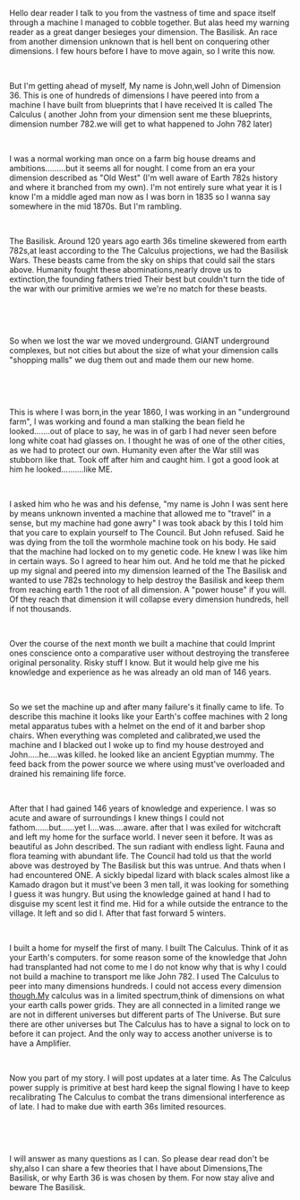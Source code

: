 Hello dear reader I talk to you from the vastness of time and space itself through a machine I managed to cobble together. But alas heed my warning reader as a great danger besieges your dimension. The Basilisk. An race from another dimension unknown that is hell bent on conquering other dimensions. I few hours before I have to move again, so I write this now.

&#x200B;

But I'm getting ahead of myself, My name is John,well John of Dimension 36. This is one of hundreds of dimensions I have peered into from a machine I have built from blueprints that I have received  It is called The Calculus ( another John from your dimension sent me these blueprints, dimension number 782.we will get to what happened to John 782 later)

&#x200B;

I was a normal working man once on a farm big house dreams and ambitions.........but it seems all for nought. I come from an era your dimension described as "Old West" (I'm well aware of Earth 782s history and where it branched from my own). I'm not entirely sure what year it is I know I'm a middle aged man now as I was born in 1835 so I wanna say somewhere in the mid 1870s. But I'm rambling.

&#x200B;

The Basilisk.  Around 120 years ago earth 36s timeline skewered from earth 782s,at least according to the The Calculus projections, we had the Basilisk Wars. These beasts came from the sky on ships that could sail the stars above.  Humanity fought these abominations,nearly drove us to extinction,the founding fathers tried Their best but couldn't turn the tide of the war with our primitive armies we we're no match for these beasts. 

&#x200B;

&#x200B;

So when we lost the war we moved underground. GIANT underground complexes, but not cities but about the size of what your dimension calls "shopping malls" we dug them out and made them our new home.

&#x200B;

&#x200B;

This is where I was born,in the year 1860, I was working in an "underground farm", I was working and found a man stalking the bean field he looked.......out of place to say, he was in of garb I had never seen before long white coat had glasses on. I thought he was of one of the other cities, as we had to protect our own. Humanity even after the War still was stubborn like that. Took off after him and caught him. I got a good look at him he looked..........like ME.

&#x200B;

I asked him who he was and his defense, "my name is John I was sent here by means unknown invented a machine that allowed me to "travel" in a sense, but my machine had gone awry" I was took aback by this I told him that you care to explain yourself to The Council. But John refused. Said he was dying from the toll the wormhole machine took on his body. He said that the machine had locked on to my genetic code. He knew I was like him in certain ways. So I agreed to hear him out. And he told me that he picked up my signal and peered into my dimension learned of the The Basilisk and wanted to use 782s technology to help destroy the Basilisk and keep them from reaching earth 1 the root of all dimension. A "power house" if you will. Of they reach that dimension it will collapse every dimension hundreds, hell if not thousands.

&#x200B;

Over the course of the next month we built a machine that could Imprint ones conscience onto a comparative user without destroying the transferee original personality. Risky stuff I know. But it would help give me his knowledge and experience as he was already an old man of 146 years. 

&#x200B;

So we set the machine up and after many failure's it finally came to life. To describe this machine it looks like your Earth's coffee machines with 2 long metal apparatus tubes with a helmet on the end of it and barber shop chairs. When everything was completed and calibrated,we used the machine and I blacked out I woke up to find my house destroyed and John.....he....was killed. he looked like an ancient Egyptian mummy. The feed back from the power source we where using must've overloaded and drained his remaining life force. 

&#x200B;

After that I had gained 146 years of knowledge and experience. I was so acute and aware of surroundings I knew things I could not fathom......but......yet I....was....aware. after that I was exiled for witchcraft and left my home for the surface world. I never seen it before. It was as beautiful as John described. The sun radiant with endless light. Fauna and flora teaming with abundant life. The Council had told us that the world above was destroyed by The Basilisk but this was untrue. And thats when I had encountered ONE. A sickly bipedal lizard with black scales almost like a Kamado dragon but it must've been 3 men tall, it was looking for something I guess it was hungry. But using the knowledge gained at hand I had to disguise my scent lest it find me. Hid for a while outside the entrance to the village. It left and so did I. After that fast forward 5 winters.

&#x200B;

I built a home for myself the first of many. I built The Calculus. Think of it as your Earth's computers. for some reason some of the knowledge that John had transplanted had not come to me I do not know why that is why I could not build a machine to transport me like John 782. I used The Calculus to peer into many dimensions hundreds. I could not access every dimension [though.My](https://though.My) calculus was in a limited spectrum,think of dimensions on what your earth calls power grids. They are all connected in a limited range we are not in different universes but different parts of The Universe. But sure there are other universes but The Calculus has to have a signal to lock on to before it can project. And the only way to access another universe is to have a Amplifier.

&#x200B;

Now you part of my story. I will post updates at a later time. As The Calculus power supply is primitive at best hard keep the signal flowing I have to keep recalibrating The Calculus to combat the trans dimensional interference as of late. I had to make due with earth 36s limited resources.

&#x200B;

&#x200B;

I will answer as many questions as I can. So please dear read don't be shy,also I can share a few theories that I have about Dimensions,The Basilisk, or why Earth 36 is was chosen by them. For now stay alive and beware The Basilisk.